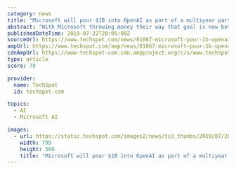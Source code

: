 ```yaml
---
category: news
title: "Microsoft will pour $1B into OpenAI as part of a multiyear partnership"
abstract: "With Microsoft throwing money their way that goal is now both ... with notable examples being Azure Cognitive Services and Windows Vision Skills-- two key ingredients in the company's recipe for \"intelligent edge computing.\" It's worth noting that when ..."
publishedDateTime: 2019-07-22T20:05:00Z
sourceUrl: https://www.techspot.com/news/81067-microsoft-pour-1b-openai-part-multiyear-partnership.html
ampUrl: https://www.techspot.com/amp/news/81067-microsoft-pour-1b-openai-part-multiyear-partnership.html
cdnAmpUrl: https://www-techspot-com.cdn.ampproject.org/c/s/www.techspot.com/amp/news/81067-microsoft-pour-1b-openai-part-multiyear-partnership.html
type: article
score: 78

provider:
  name: TechSpot
  id: techspot.com

topics:
  - AI
  - Microsoft AI

images:
  - url: https://static.techspot.com/images2/news/ts3_thumbs/2019/07/2019-07-22-ts3_thumbs-851.jpg
    width: 799
    height: 560
    title: "Microsoft will pour $1B into OpenAI as part of a multiyear partnership"
---
```

